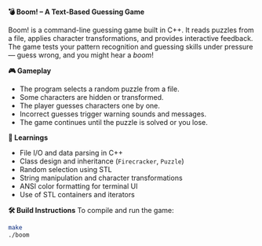 **💣 Boom! – A Text-Based Guessing Game**

Boom! is a command-line guessing game built in C++. It reads puzzles from a file, applies character transformations, and provides interactive feedback. The game tests your pattern recognition and guessing skills under pressure — guess wrong, and you might hear a *boom*!

**🎮 Gameplay**
- The program selects a random puzzle from a file.
- Some characters are hidden or transformed.
- The player guesses characters one by one.
- Incorrect guesses trigger warning sounds and messages.
- The game continues until the puzzle is solved or you lose.

**🧠 Learnings**
- File I/O and data parsing in C++
- Class design and inheritance (`Firecracker`, `Puzzle`)
- Random selection using STL
- String manipulation and character transformations
- ANSI color formatting for terminal UI
- Use of STL containers and iterators

**🛠️ Build Instructions**
To compile and run the game:

```bash
make
./boom
